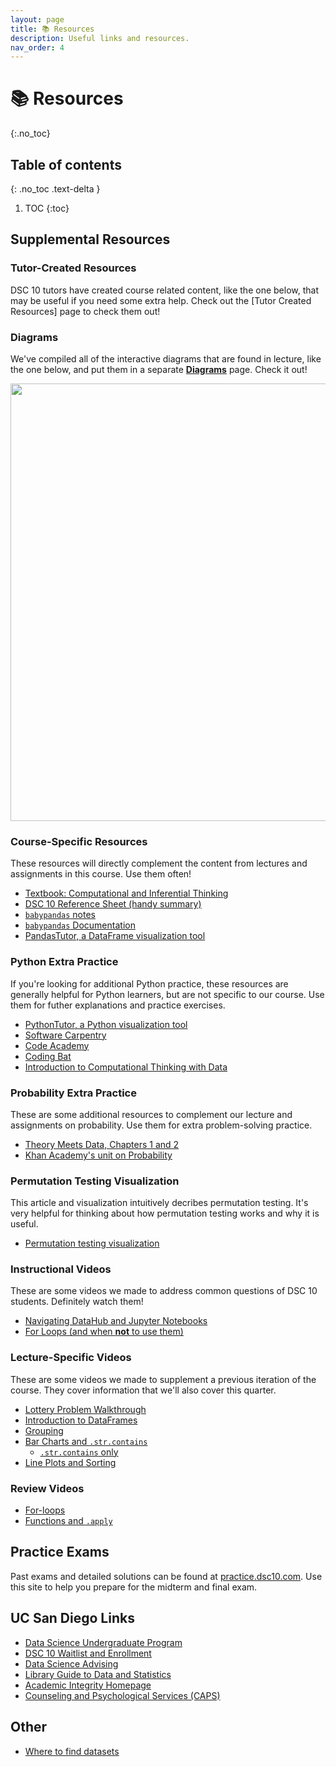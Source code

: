 ```yaml
---
layout: page
title: 📚 Resources
description: Useful links and resources.
nav_order: 4
---
```


# 📚 Resources 
{:.no_toc}

## Table of contents
{: .no_toc .text-delta }

1. TOC
{:toc}


## Supplemental Resources

### Tutor-Created Resources

DSC 10 tutors have created course related content, like the one below, that may be useful if you need some extra help. Check out the [Tutor Created Resources] page to check them out!

### Diagrams

We've compiled all of the interactive diagrams that are found in lecture, like the one below, and put them in a separate [**Diagrams**](../diagrams) page. Check it out!

<center><img src="../assets/images/animation-gif.gif" width=700></center>

### Course-Specific Resources

These resources will directly complement the content from lectures and assignments in this course. Use them often!

- [Textbook: Computational and Inferential Thinking](https://inferentialthinking.com)
- [DSC 10 Reference Sheet (handy summary)](https://drive.google.com/file/d/1ky0Np67HS2O4LO913P-ing97SJG0j27n/view?usp=sharing)
- [`babypandas` notes](https://notes.dsc10.com)
- [`babypandas` Documentation](https://babypandas.readthedocs.io/en/latest/index.html)
- [PandasTutor, a DataFrame visualization tool](https://pandastutor.com/vis.html)

### Python Extra Practice

If you're looking for additional Python practice, these resources are generally helpful for Python learners, but are not specific to our course. Use them for futher explanations and practice exercises. 

- [PythonTutor, a Python visualization tool](https://pythontutor.com/visualize.html#mode=edit)
- [Software Carpentry](https://swcarpentry.github.io/python-novice-inflammation/)
- [Code Academy](https://www.codecademy.com/learn/learn-python)
- [Coding Bat](https://codingbat.com/python)
- [Introduction to Computational Thinking with Data](http://data94.org)

### Probability Extra Practice

These are some additional resources to complement our lecture and assignments on probability. Use them for extra problem-solving practice.

- [Theory Meets Data, Chapters 1 and 2](http://stat88.org/textbook/content/Chapter_01/00_The_Basics.html)
- [Khan Academy's unit on Probability](https://www.khanacademy.org/math/probability/xa88397b6:probability)

### Permutation Testing Visualization

This article and visualization intuitively decribes permutation testing. It's very helpful for thinking about how permutation testing works and why it is useful.

- [Permutation testing visualization](https://www.jwilber.me/permutationtest/)

### Instructional Videos

These are some videos we made to address common questions of DSC 10 students. Definitely watch them!

- [Navigating DataHub and Jupyter Notebooks](https://youtu.be/Hq8VaNirDRQ)
- [For Loops (and when **not** to use them)](https://youtu.be/BlczSBT80fU)

### Lecture-Specific Videos 

These are some videos we made to supplement a previous iteration of the course. They cover information that we'll also cover this quarter.

- [Lottery Problem Walkthrough](https://www.youtube.com/watch?v=w_witptT6Ts)
- [Introduction to DataFrames](https://youtu.be/t_bjtBJ0gGc)
- [Grouping](https://youtu.be/xg7rnjWnZ48)
- [Bar Charts and `.str.contains`](https://youtu.be/OVTroiHby3g)
    - [`.str.contains` only](https://www.youtube.com/watch?v=TCcEhVA6Euw&list=PLDNbnocpJUhbczUw2Rw6bqreEECMvZ8gN&index=1)
- [Line Plots and Sorting](https://www.youtube.com/watch?v=glzZ04D1kDg)

### Review Videos

- [For-loops](https://www.youtube.com/watch?v=DRxRvsVxACs&ab_channel=AbelSeyoum)
- [Functions and `.apply`](https://www.youtube.com/watch?v=U99Cs78uMVg&ab_channel=AbelSeyoum)

## Practice Exams

Past exams and detailed solutions can be found at [practice.dsc10.com](https://practice.dsc10.com). Use this site to help you prepare for the midterm and final exam.


## UC San Diego Links
- [Data Science Undergraduate Program](https://datascience.ucsd.edu/undergraduate/)
- [DSC 10 Waitlist and Enrollment](https://datascience.ucsd.edu/current-students/enrolling-in-classes/)
- [Data Science Advising](https://datascience.ucsd.edu/current-students/academic-advising/)
- [Library Guide to Data and Statistics](https://ucsd.libguides.com/data-statistics)
- [Academic Integrity Homepage](https://academicintegrity.ucsd.edu)
- [Counseling and Psychological Services (CAPS)](https://caps.ucsd.edu)

## Other
- [Where to find datasets](https://rampure.org/find-datasets)
